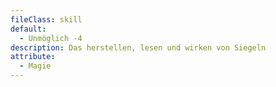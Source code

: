 ```yaml
---
fileClass: skill
default:
  - Unmöglich -4
description: Das herstellen, lesen und wirken von Siegeln
attribute:
  - Magie
---
```

